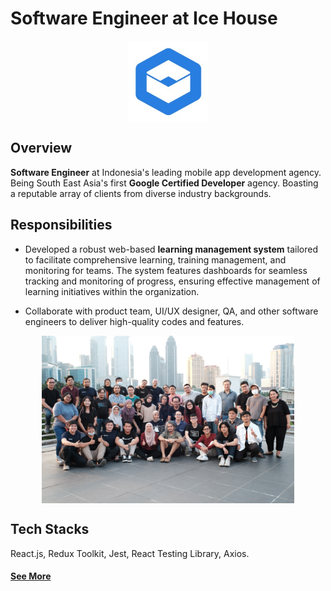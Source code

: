 # Software Engineer at Ice House

<div style="display: flex; justify-content: center;">
  <img src="/src/assets/ice-house-logo.jpeg" alt="Ice House Logo" width="130px"/>
</div>

## Overview

**Software Engineer** at Indonesia's leading mobile app development agency. Being South East Asia's first **Google Certified Developer** agency. Boasting a reputable array of clients from diverse industry backgrounds.

## Responsibilities

- Developed a robust web-based **learning management system** tailored to facilitate comprehensive learning, training management, and monitoring for teams. The system features dashboards for seamless tracking and monitoring of progress, ensuring effective management of learning initiatives within the organization.

- Collaborate with product team, UI/UX designer, QA, and other software engineers to deliver high-quality codes and features.

<div style="display: flex; justify-content: center;">
  <img src="/src/assets/ice-house-gathering.jpg" alt="Ice House Crew" width="80%"/>
</div>

## Tech Stacks

React.js, Redux Toolkit, Jest, React Testing Library, Axios.

#### <a href="https://icehousecorp.com/" target="_blank">See More</a>
